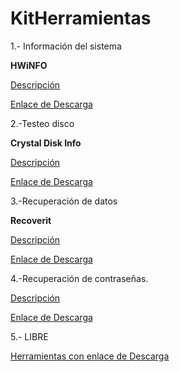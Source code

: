 # KitHerramientas

1.- Información del sistema

**HWiNFO**

[Descripción](modulo0/modulo0.md)


[Enlace de Descarga]()

2.-Testeo disco

**Crystal Disk Info**

[Descripción](modulo1/modulo1.md)

[Enlace de Descarga]()

3.-Recuperación de datos

**Recoverit**

[Descripción](modulo2/modulo2.md)

[Enlace de Descarga]()

4.-Recuperación de contraseñas.

[Descripción](modulo3/modulo3.md)

[Enlace de Descarga](https://www.nirsoft.net/password_recovery_tools.html)

5.- LIBRE

[Herramientas con enlace de Descarga](modulo4/modulo4.md)


